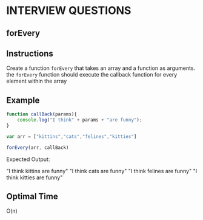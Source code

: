 # INTERVIEW QUESTIONS

## forEvery

## Instructions

Create a function `forEvery` that takes an array and a function as arguments. 
the `forEvery` function should execute the callback function for every element within the array

## Example
```javascript
function callBack(params){
	console.log("I think" + params + "are funny");
}

var arr = ["kittins","cats","felines","kitties"]

forEvery(arr, callBack)

```

Expected Output: 

"I think kittins are funny"
"I think cats are funny"
"I think felines are funny"
"I think kitties are funny"

## Optimal Time
O(n)